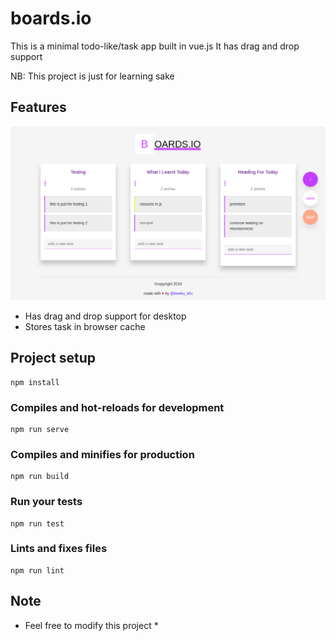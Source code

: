 # boards.io

This is a minimal todo-like/task app built in vue.js 
It has drag and drop support 

NB: This project is just for learning sake

## Features

![project preview](https://raw.githubusercontent.com/vanderkilu/boards.io/master/src/assets/preview.png)
* Has drag and drop support for desktop
* Stores task in browser cache

## Project setup
```
npm install
```

### Compiles and hot-reloads for development
```
npm run serve
```

### Compiles and minifies for production
```
npm run build
```

### Run your tests
```
npm run test
```

### Lints and fixes files
```
npm run lint
```

## Note
* Feel free to modify this project *
